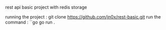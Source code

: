 rest api basic project with redis storage

running the project :
git clone https://github.com/jn0x/rest-basic.git
run the command : 
``go
go run .
```
